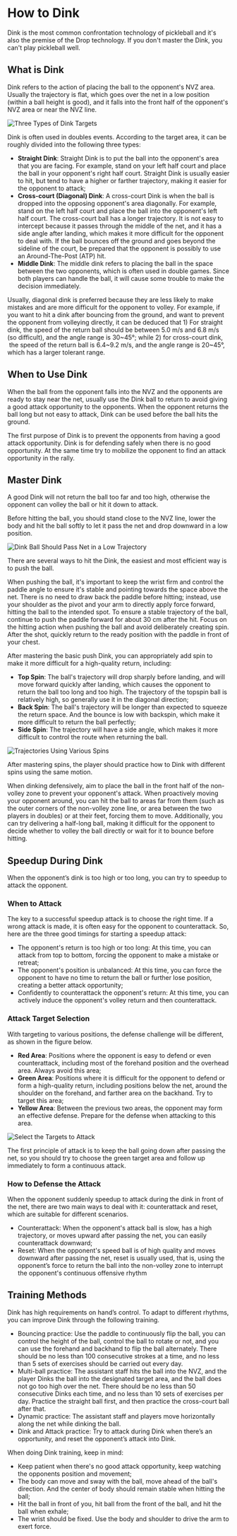 # How to Dink

Dink is the most common confrontation technology of pickleball and it's also the premise of the Drop technology. If you don't master the Dink, you can't play pickleball well.

## What is Dink

Dink refers to the action of placing the ball to the opponent's NVZ area. Usually the trajectory is flat, which goes over the net in a low position (within a ball height is good), and it falls into the front half of the opponent's NVZ area or near the NVZ line. 

![Three Types of Dink Targets](_images/dink-target.png)

Dink is often used in doubles events. According to the target area, it can be roughly divided into the following three types:

* **Straight Dink**: Straight Dink is to put the ball into the opponent's area that you are facing. For example, stand on your left half court and place the ball in your opponent's right half court. Straight Dink is usually easier to hit, but tend to have a higher or farther trajectory, making it easier for the opponent to attack;
* **Cross-court (Diagonal) Dink**: A cross-court Dink is when the ball is dropped into the opposing opponent's area diagonally. For example, stand on the left half court and place the ball into the opponent's left half court. The cross-court ball has a longer trajectory. It is not easy to intercept because it passes through the middle of the net, and it has a side angle after landing, which makes it more difficult for the opponent to deal with. If the ball bounces off the ground and goes beyond the sideline of the court, be prepared that the opponent is possibly to use an Around-The-Post (ATP) hit.
* **Middle Dink**: The middle dink refers to placing the ball in the space between the two opponents, which is often used in double games. Since both players can handle the ball, it will cause some trouble to make the decision immediately.

Usually, diagonal dink is preferred because they are less likely to make mistakes and are more difficult for the opponent to volley. For example, if you want to hit a dink after bouncing from the ground, and want to prevent the opponent from volleying directly, it can be deduced that 1) For straight dink, the speed of the return ball should be between 5.0 m/s and 6.8 m/s (so difficult), and the angle range is 30~45°; while 2) for cross-court dink,  the speed of the return ball is 6.4~9.2 m/s, and the angle range is 20~45°, which has a larger tolerant range.

## When to Use Dink

When the ball from the opponent falls into the NVZ and the opponents are ready to stay near the net, usually use the Dink ball to return to avoid giving a good attack opportunity to the opponents. When the opponent returns the ball long but not easy to attack, Dink can be used before the ball hits the ground.

The first purpose of Dink is to prevent the opponents from having a good attack opportunity. Dink is for defending safely when there is no good opportunity. At the same time try to mobilize the opponent to find an attack opportunity in the rally.

## Master Dink

A good Dink will not return the ball too far and too high, otherwise the opponent can volley the ball or hit it down to attack.

Before hitting the ball, you should stand close to the NVZ line, lower the body and hit the ball softly to let it pass the net and drop downward in a low position.

![Dink Ball Should Pass Net in a Low Trajectory](_images/dink-low.png)

There are several ways to hit the Dink, the easiest and most efficient way is to push the ball.

When pushing the ball, it's important to keep the wrist firm and control the paddle angle to ensure it's stable and pointing towards the space above the net. There is no need to draw back the paddle before hitting; instead, use your shoulder as the pivot and your arm to directly apply force forward, hitting the ball to the intended spot. To ensure a stable trajectory of the ball, continue to push the paddle forward for about 30 cm after the hit. Focus on the hitting action when pushing the ball and avoid deliberately creating spin. After the shot, quickly return to the ready position with the paddle in front of your chest.

After mastering the basic push Dink, you can appropriately add spin to make it more difficult for a high-quality return, including:

* **Top Spin**: The ball's trajectory will drop sharply before landing, and will move forward quickly after landing, which causes the opponent to return the ball too long and too high. The trajectory of the topspin ball is relatively high, so generally use it in the diagonal direction;
* **Back Spin**: The ball's trajectory will be longer than expected to squeeze the return space. And the bounce is low with backspin, which make it more difficult to return the ball perfectly;
* **Side Spin**: The trajectory will have a side angle, which makes it more difficult to control the route when returning the ball.

![Trajectories Using Various Spins](_images/spin-trajectory.png)

After mastering spins, the player should practice how to Dink with different spins using the same motion.

When dinking defensively, aim to place the ball in the front half of the non-volley zone to prevent your opponent's attack. When proactively moving your opponent around, you can hit the ball to areas far from them (such as the outer corners of the non-volley zone line, or area between the two players in doubles) or at their feet, forcing them to move. Additionally, you can try delivering a half-long ball, making it difficult for the opponent to decide whether to volley the ball directly or wait for it to bounce before hitting.

## Speedup During Dink

When the opponent’s dink is too high or too long, you can try to speedup to attack the opponent. 

### When to Attack
The key to a successful speedup attack is to choose the right time. If a wrong attack is made, it is often easy for the opponent to counterattack.
So, here are the three good timings for starting a speedup attack:
* The opponent's return is too high or too long: At this time, you can attack from top to bottom, forcing the opponent to make a mistake or retreat;
* The opponent's position is unbalanced: At this time, you can force the opponent to have no time to return the ball or further lose position, creating a better attack opportunity;
* Confidently to counterattack the opponent's return: At this time, you can actively induce the opponent's volley return and then counterattack. 

### Attack Target Selection
With targeting to various positions, the defense challenge will be different, as shown in the figure below.

* **Red Area**: Positions where the opponent is easy to defend or even counterattack, including most of the forehand position and the overhead area. Always avoid this area;
* **Green Area**: Positions where it is difficult for the opponent to defend or form a high-quality return, including positions below the net, around the shoulder on the forehand, and farther area on the backhand. Try to target this area;
* **Yellow Area**: Between the previous two areas, the opponent may form an effective defense. Prepare for the defense when attacking to this area.

![Select the Targets to Attack](_images/attack-target.png)

The first principle of attack is to keep the ball going down after passing the net, so you should try to choose the green target area and follow up immediately to form a continuous attack.

### How to Defense the Attack
When the opponent suddenly speedup to attack during the dink in front of the net, there are two main ways to deal with it: counterattack and reset, which are suitable for different scenarios.
* Counterattack: When the opponent's attack ball is slow, has a high trajectory, or moves upward after passing the net, you can easily counterattack downward;
* Reset: When the opponent's speed ball is of high quality and moves downward after passing the net, reset is usually used, that is, using the opponent’s force to return the ball into the non-volley zone to interrupt the opponent's continuous offensive rhythm


## Training Methods

Dink has high requirements on hand’s control. To adapt to different rhythms, you can improve Dink through the following training.

* Bouncing practice: Use the paddle to continuously flip the ball, you can control the height of the ball, control the ball to rotate or not, and you can use the forehand and backhand to flip the ball alternately. There should be no less than 100 consecutive strokes at a time, and no less than 5 sets of exercises should be carried out every day.
* Multi-ball practice: The assistant staff hits the ball into the NVZ, and the player Dinks the ball into the designated target area, and the ball does not go too high over the net. There should be no less than 50 consecutive Dinks each time, and no less than 10 sets of exercises per day. Practice the straight ball first, and then practice the cross-court ball after that.
* Dynamic practice: The assistant staff and players move horizontally along the net while dinking the ball.
* Dink and Attack practice: Try to attack during Dink when there’s an opportunity, and reset the opponent’s attack into Dink.

When doing Dink training, keep in mind:

* Keep patient when there's no good attack opportunity, keep watching the opponents position and movement;
* The body can move and sway with the ball, move ahead of the ball's direction. And the center of body should remain stable when hitting the ball;
* Hit the ball in front of you, hit ball from the front of the ball, and hit the ball when exhale;
* The wrist should be fixed. Use the body and shoulder to drive the arm to exert force.